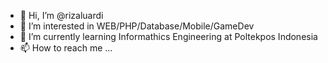 - 👋 Hi, I’m @rizaluardi
- 👀 I’m interested in WEB/PHP/Database/Mobile/GameDev
- 🌱 I’m currently learning Informathics Engineering at Poltekpos Indonesia
- 📫 How to reach me ...

<!---
rizaluardi/rizaluardi is a ✨ special ✨ repository because its `README.md` (this file) appears on your GitHub profile.
You can click the Preview link to take a look at your changes.
--->

